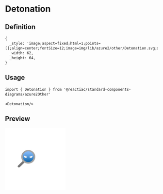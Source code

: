 # Detonation

## Definition

```
{
  _style: 'image;aspect=fixed;html=1;points=[];align=center;fontSize=12;image=img/lib/azure2/other/Detonation.svg;strokeColor=none;',
  _width: 62,
  _height: 64,
}
```

## Usage

```
import { Detonation } from '@reactiac/standard-components-diagrams/azure2Other'

<Detonation/>
```

## Preview

<img src="./detonation.png" width="200"/>
